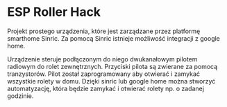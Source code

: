 # ESP Roller Hack

Projekt prostego urządzenia, które jest zarządzane przez platformę smarthome Sinric. Za pomocą Sinric istnieje możliwość integracji z google home.

Urządzenie steruje podłączonym do niego dwukanałowym pilotem radiowym do rolet zewnętrznych. Przyciski pilota są zwierane za pomocą tranzystorów. Pilot został zaprogramowany aby  otwierać i zamykać wszystkie rolety w domu.
Dzięki sinric lub google home można stworzyć automatyzację, która będzie zamykać i otwierać rolety np. o zadanej godzinie.
